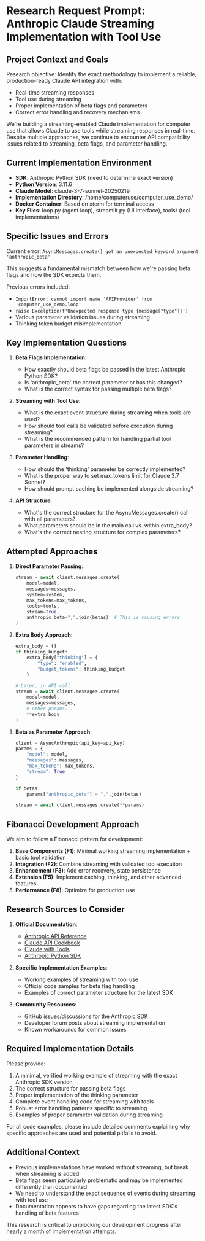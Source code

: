 # Research Request Prompt: Anthropic Claude Streaming Implementation with Tool Use

## Project Context and Goals

Research objective: Identify the exact methodology to implement a reliable, production-ready Claude API integration with:
- Real-time streaming responses
- Tool use during streaming
- Proper implementation of beta flags and parameters
- Correct error handling and recovery mechanisms

We're building a streaming-enabled Claude implementation for computer use that allows Claude to use tools while streaming responses in real-time. Despite multiple approaches, we continue to encounter API compatibility issues related to streaming, beta flags, and parameter handling.

## Current Implementation Environment

- **SDK**: Anthropic Python SDK (need to determine exact version)
- **Python Version**: 3.11.6
- **Claude Model**: claude-3-7-sonnet-20250219 
- **Implementation Directory**: /home/computeruse/computer_use_demo/
- **Docker Container**: Based on xterm for terminal access
- **Key Files**: loop.py (agent loop), streamlit.py (UI interface), tools/ (tool implementations)

## Specific Issues and Errors

Current error: `AsyncMessages.create() got an unexpected keyword argument 'anthropic_beta'`

This suggests a fundamental mismatch between how we're passing beta flags and how the SDK expects them.

Previous errors included:
- `ImportError: cannot import name 'APIProvider' from 'computer_use_demo.loop'`
- `raise Excelption(f'Unexpected response type {message["type"]}')`
- Various parameter validation issues during streaming
- Thinking token budget misimplementation

## Key Implementation Questions

1. **Beta Flags Implementation**:
   - How exactly should beta flags be passed in the latest Anthropic Python SDK?
   - Is 'anthropic_beta' the correct parameter or has this changed?
   - What is the correct syntax for passing multiple beta flags?

2. **Streaming with Tool Use**:
   - What is the exact event structure during streaming when tools are used?
   - How should tool calls be validated before execution during streaming?
   - What is the recommended pattern for handling partial tool parameters in streams?

3. **Parameter Handling**:
   - How should the 'thinking' parameter be correctly implemented?
   - What is the proper way to set max_tokens limit for Claude 3.7 Sonnet?
   - How should prompt caching be implemented alongside streaming?

4. **API Structure**:
   - What's the correct structure for the AsyncMessages.create() call with all parameters?
   - What parameters should be in the main call vs. within extra_body?
   - What's the correct nesting structure for complex parameters?

## Attempted Approaches

1. **Direct Parameter Passing**: 
   ```python
   stream = await client.messages.create(
       model=model,
       messages=messages,
       system=system,
       max_tokens=max_tokens,
       tools=tools,
       stream=True,
       anthropic_beta=",".join(betas)  # This is causing errors
   )
   ```

2. **Extra Body Approach**:
   ```python
   extra_body = {}
   if thinking_budget:
       extra_body["thinking"] = {
           "type": "enabled",
           "budget_tokens": thinking_budget
       }
   
   # Later, in API call
   stream = await client.messages.create(
       model=model,
       messages=messages,
       # other params...
       **extra_body
   )
   ```

3. **Beta as Parameter Approach**:
   ```python
   client = AsyncAnthropic(api_key=api_key)
   params = {
       "model": model,
       "messages": messages,
       "max_tokens": max_tokens,
       "stream": True
   }
   
   if betas:
       params["anthropic_beta"] = ",".join(betas)
   
   stream = await client.messages.create(**params)
   ```

## Fibonacci Development Approach

We aim to follow a Fibonacci pattern for development:
1. **Base Components (F1)**: Minimal working streaming implementation + basic tool validation
2. **Integration (F2)**: Combine streaming with validated tool execution
3. **Enhancement (F3)**: Add error recovery, state persistence
4. **Extension (F5)**: Implement caching, thinking, and other advanced features
5. **Performance (F8)**: Optimize for production use

## Research Sources to Consider

1. **Official Documentation**:
   - [Anthropic API Reference](https://docs.anthropic.com/claude/reference/)
   - [Claude API Cookbook](https://docs.anthropic.com/claude/docs/cookbook)
   - [Claude with Tools](https://docs.anthropic.com/claude/docs/tools)
   - [Anthropic Python SDK](https://github.com/anthropics/anthropic-sdk-python)

2. **Specific Implementation Examples**:
   - Working examples of streaming with tool use
   - Official code samples for beta flag handling
   - Examples of correct parameter structure for the latest SDK

3. **Community Resources**:
   - GitHub issues/discussions for the Anthropic SDK
   - Developer forum posts about streaming implementation
   - Known workarounds for common issues

## Required Implementation Details

Please provide:
1. A minimal, verified working example of streaming with the exact Anthropic SDK version
2. The correct structure for passing beta flags
3. Proper implementation of the thinking parameter
4. Complete event handling code for streaming with tools
5. Robust error handling patterns specific to streaming
6. Examples of proper parameter validation during streaming

For all code examples, please include detailed comments explaining why specific approaches are used and potential pitfalls to avoid.

## Additional Context

- Previous implementations have worked without streaming, but break when streaming is added
- Beta flags seem particularly problematic and may be implemented differently than documented
- We need to understand the exact sequence of events during streaming with tool use
- Documentation appears to have gaps regarding the latest SDK's handling of beta features

This research is critical to unblocking our development progress after nearly a month of implementation attempts.